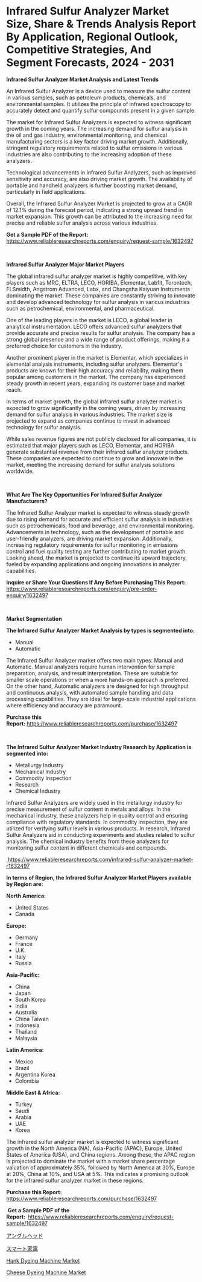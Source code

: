 <p><h1>Infrared Sulfur Analyzer Market Size, Share & Trends Analysis Report By Application, Regional Outlook, Competitive Strategies, And Segment Forecasts, 2024 - 2031</h1></p><p><strong>Infrared Sulfur Analyzer Market Analysis and Latest Trends</strong></p>
<p><p>An Infrared Sulfur Analyzer is a device used to measure the sulfur content in various samples, such as petroleum products, chemicals, and environmental samples. It utilizes the principle of infrared spectroscopy to accurately detect and quantify sulfur compounds present in a given sample.</p><p>The market for Infrared Sulfur Analyzers is expected to witness significant growth in the coming years. The increasing demand for sulfur analysis in the oil and gas industry, environmental monitoring, and chemical manufacturing sectors is a key factor driving market growth. Additionally, stringent regulatory requirements related to sulfur emissions in various industries are also contributing to the increasing adoption of these analyzers.</p><p>Technological advancements in Infrared Sulfur Analyzers, such as improved sensitivity and accuracy, are also driving market growth. The availability of portable and handheld analyzers is further boosting market demand, particularly in field applications.</p><p>Overall, the Infrared Sulfur Analyzer Market is projected to grow at a CAGR of 12.1% during the forecast period, indicating a strong upward trend in market expansion. This growth can be attributed to the increasing need for precise and reliable sulfur analysis across various industries.</p></p>
<p><strong>Get a Sample PDF of the Report:&nbsp;</strong> <a href="https://www.reliableresearchreports.com/enquiry/request-sample/1632497">https://www.reliableresearchreports.com/enquiry/request-sample/1632497</a></p>
<p>&nbsp;</p>
<p><strong>Infrared Sulfur Analyzer Major Market Players</strong></p>
<p><p>The global infrared sulfur analyzer market is highly competitive, with key players such as MRC, ELTRA, LECO, HORIBA, Elementar, Labfit, Torontech, FLSmidth, Angstrom Advanced, Labx, and Changsha Kaiyuan Instruments dominating the market. These companies are constantly striving to innovate and develop advanced technology for sulfur analysis in various industries such as petrochemical, environmental, and pharmaceutical.</p><p>One of the leading players in the market is LECO, a global leader in analytical instrumentation. LECO offers advanced sulfur analyzers that provide accurate and precise results for sulfur analysis. The company has a strong global presence and a wide range of product offerings, making it a preferred choice for customers in the industry.</p><p>Another prominent player in the market is Elementar, which specializes in elemental analysis instruments, including sulfur analyzers. Elementar's products are known for their high accuracy and reliability, making them popular among customers in the market. The company has experienced steady growth in recent years, expanding its customer base and market reach.</p><p>In terms of market growth, the global infrared sulfur analyzer market is expected to grow significantly in the coming years, driven by increasing demand for sulfur analysis in various industries. The market size is projected to expand as companies continue to invest in advanced technology for sulfur analysis.</p><p>While sales revenue figures are not publicly disclosed for all companies, it is estimated that major players such as LECO, Elementar, and HORIBA generate substantial revenue from their infrared sulfur analyzer products. These companies are expected to continue to grow and innovate in the market, meeting the increasing demand for sulfur analysis solutions worldwide.</p></p>
<p>&nbsp;</p>
<p><strong>What Are The Key Opportunities For Infrared Sulfur Analyzer Manufacturers?</strong></p>
<p><p>The Infrared Sulfur Analyzer market is expected to witness steady growth due to rising demand for accurate and efficient sulfur analysis in industries such as petrochemicals, food and beverage, and environmental monitoring. Advancements in technology, such as the development of portable and user-friendly analyzers, are driving market expansion. Additionally, increasing regulatory requirements for sulfur monitoring in emissions control and fuel quality testing are further contributing to market growth. Looking ahead, the market is projected to continue its upward trajectory, fueled by expanding applications and ongoing innovations in analyzer capabilities.</p></p>
<p><strong>Inquire or Share Your Questions If Any Before Purchasing This Report:</strong> <a href="https://www.reliableresearchreports.com/enquiry/pre-order-enquiry/1632497">https://www.reliableresearchreports.com/enquiry/pre-order-enquiry/1632497</a></p>
<p>&nbsp;</p>
<p><strong>Market Segmentation</strong></p>
<p><strong>The Infrared Sulfur Analyzer Market Analysis by types is segmented into:</strong></p>
<p><ul><li>Manual</li><li>Automatic</li></ul></p>
<p><p>The Infrared Sulfur Analyzer market offers two main types: Manual and Automatic. Manual analyzers require human intervention for sample preparation, analysis, and result interpretation. These are suitable for smaller scale operations or when a more hands-on approach is preferred. On the other hand, Automatic analyzers are designed for high throughput and continuous analysis, with automated sample handling and data processing capabilities. They are ideal for large-scale industrial applications where efficiency and accuracy are paramount.</p></p>
<p><strong>Purchase this Report:&nbsp;</strong><a href="https://www.reliableresearchreports.com/purchase/1632497">https://www.reliableresearchreports.com/purchase/1632497</a></p>
<p>&nbsp;</p>
<p><strong>The Infrared Sulfur Analyzer Market Industry Research by Application is segmented into:</strong></p>
<p><ul><li>Metallurgy Industry</li><li>Mechanical Industry</li><li>Commodity Inspection</li><li>Research</li><li>Chemical Industry</li></ul></p>
<p><p>Infrared Sulfur Analyzers are widely used in the metallurgy industry for precise measurement of sulfur content in metals and alloys. In the mechanical industry, these analyzers help in quality control and ensuring compliance with regulatory standards. In commodity inspection, they are utilized for verifying sulfur levels in various products. In research, Infrared Sulfur Analyzers aid in conducting experiments and studies related to sulfur analysis. The chemical industry benefits from these analyzers for monitoring sulfur content in different chemicals and compounds.</p></p>
<p><a href="https://www.reliableresearchreports.com/infrared-sulfur-analyzer-market-r1632497">&nbsp;https://www.reliableresearchreports.com/infrared-sulfur-analyzer-market-r1632497</a></p>
<p><strong>In terms of Region, the Infrared Sulfur Analyzer Market Players available by Region are:</strong></p>
<p>
    <p> <strong> North America: </strong>
        <ul>
            <li>United States</li>
            <li>Canada</li>
        </ul>
        </p> 
    <p> <strong> Europe: </strong>
        <ul>
            <li>Germany</li>
            <li>France</li>
            <li>U.K.</li>
            <li>Italy</li>
            <li>Russia</li>
        </ul>
        </p> 
    <p> <strong> Asia-Pacific: </strong>
        <ul>
            <li>China</li>
            <li>Japan</li>
            <li>South Korea</li>
            <li>India</li>
            <li>Australia</li>
            <li>China Taiwan</li>
            <li>Indonesia</li>
            <li>Thailand</li>
            <li>Malaysia</li>
        </ul>
        </p> 
    <p> <strong> Latin America: </strong>
        <ul>
            <li>Mexico</li>
            <li>Brazil</li>
            <li>Argentina Korea</li>
            <li>Colombia</li>
        </ul>
        </p> 
    <p> <strong> Middle East & Africa: </strong>
        <ul>
            <li>Turkey</li>
            <li>Saudi</li>
            <li>Arabia</li>
            <li>UAE</li>
            <li>Korea</li>
        </ul>
    </p>
    </p>
<p><p>The infrared sulfur analyzer market is expected to witness significant growth in the North America (NA), Asia-Pacific (APAC), Europe, United States of America (USA), and China regions. Among these, the APAC region is projected to dominate the market with a market share percentage valuation of approximately 35%, followed by North America at 30%, Europe at 20%, China at 10%, and USA at 5%. This indicates a promising outlook for the infrared sulfur analyzer market in these regions.</p></p>
<p><strong>Purchase this Report: </strong><a href="https://www.reliableresearchreports.com/purchase/1632497">https://www.reliableresearchreports.com/purchase/1632497</a></p>
<p>&nbsp;<strong>Get a Sample PDF of the Report:&nbsp;&nbsp;</strong><a href="https://www.reliableresearchreports.com/enquiry/request-sample/1632497">https://www.reliableresearchreports.com/enquiry/request-sample/1632497</a></p>
<p><strong></strong></p>
<p><p><a href="https://github.com/nemesis2824/Market-Research-Report-List-1/blob/main/376403334621.md">アングルヘッド</a></p><p><a href="https://github.com/pepo3k/Market-Research-Report-List-1/blob/main/979739034620.md">スマート家電</a></p><p><a href="https://github.com/wwwkeltoum/Market-Research-Report-List-3/blob/main/hank-dyeing-machine-market.md">Hank Dyeing Machine Market</a></p><p><a href="https://github.com/joannesouthgate/Market-Research-Report-List-3/blob/main/cheese-dyeing-machine-market.md">Cheese Dyeing Machine Market</a></p></p>